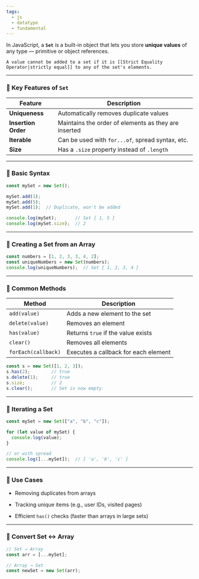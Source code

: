 ```yaml
---
tags:
  - js
  - datatype
  - fundamental
---
```


In JavaScript, a **`Set`** is a built-in object that lets you store **unique values** of any type — primitive or object references.

```ad-important
A value cannot be added to a set if it is [[Strict Equality Operator|strictly equal]] to any of the set's elements.
```

---

### 🔹 Key Features of `Set`

|Feature|Description|
|---|---|
|**Uniqueness**|Automatically removes duplicate values|
|**Insertion Order**|Maintains the order of elements as they are inserted|
|**Iterable**|Can be used with `for...of`, spread syntax, etc.|
|**Size**|Has a `.size` property instead of `.length`|

---

### 🔹 Basic Syntax

```js
const mySet = new Set();

mySet.add(1);
mySet.add(5);
mySet.add(1);  // Duplicate, won't be added

console.log(mySet);       // Set { 1, 5 }
console.log(mySet.size);  // 2
```

---

### 🔹 Creating a Set from an Array

```js
const numbers = [1, 2, 3, 3, 4, 2];
const uniqueNumbers = new Set(numbers);
console.log(uniqueNumbers);  // Set { 1, 2, 3, 4 }
```

---

### 🔹 Common Methods

|Method|Description|
|---|---|
|`add(value)`|Adds a new element to the set|
|`delete(value)`|Removes an element|
|`has(value)`|Returns `true` if the value exists|
|`clear()`|Removes all elements|
|`forEach(callback)`|Executes a callback for each element|

```js
const s = new Set([1, 2, 3]);
s.has(2);        // true
s.delete(1);     // true
s.size;          // 2
s.clear();       // Set is now empty
```

---

### 🔹 Iterating a Set

```js
const mySet = new Set(["a", "b", "c"]);

for (let value of mySet) {
  console.log(value);
}

// or with spread
console.log([...mySet]);  // [ 'a', 'b', 'c' ]
```

---

### 🔹 Use Cases

- Removing duplicates from arrays
    
- Tracking unique items (e.g., user IDs, visited pages)
    
- Efficient `has()` checks (faster than arrays in large sets)
    

---

### 🔹 Convert Set ↔ Array

```js
// Set → Array
const arr = [...mySet];

// Array → Set
const newSet = new Set(arr);
```